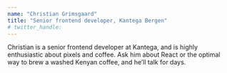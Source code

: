 ```yaml
---
name: "Christian Grimsgaard"
title: "Senior frontend developer, Kantega Bergen"
# twitter_handle: 
---
```

Christian is a senior frontend developer at Kantega, and is highly enthusiastic about pixels and coffee. Ask him about React or the optimal way to brew a washed Kenyan coffee, and he’ll talk for days.

